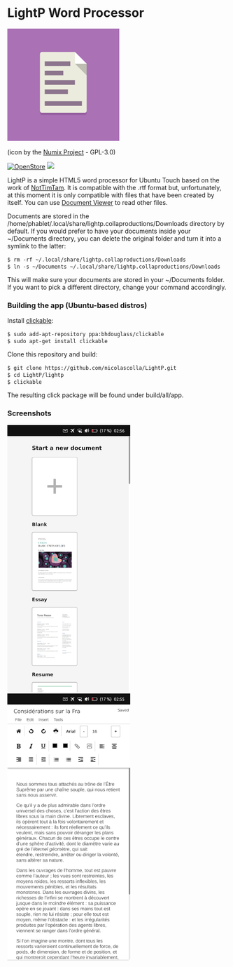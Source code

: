 # LightP Word Processor

![](logo.png)

(icon by the [Numix Project](https://github.com/numixproject/numix-icon-theme-square) - GPL-3.0)

[![OpenStore](https://open-store.io/badges/en_US.png)](https://open-store.io/app/lightp.collaproductions)
[![](https://i.imgur.com/KIipzE8.png)](https://t.me/collaproductions)

LightP is a simple HTML5 word processor for Ubuntu Touch based on the work of [NotTimTam](https://github.com/NotTimTam/LightP). It is compatible with the .rtf format but, unfortunately, at this moment it is only compatible with files that have been created by itself. You can use [Document Viewer](https://open-store.io/app/com.ubuntu.docviewer) to read other files.

Documents are stored in the /home/phablet/.local/share/lightp.collaproductions/Downloads directory by default. If you would prefer to have your documents inside your ~/Documents directory, you can delete the original folder and turn it into a symlink to the latter:

```
$ rm -rf ~/.local/share/lightp.collaproductions/Downloads
$ ln -s ~/Documents ~/.local/share/lightp.collaproductions/Downloads
```

This will make sure your documents are stored in your ~/Documents folder. If you want to pick a different directory, change your command accordingly.

### Building the app (Ubuntu-based distros)

Install [clickable](https://clickable-ut.dev/en/latest/install.html):

```
$ sudo add-apt-repository ppa:bhdouglass/clickable
$ sudo apt-get install clickable
```

Clone this repository and build:

```
$ git clone https://github.com/nicolascolla/LightP.git
$ cd LightP/lightp
$ clickable
```

The resulting click package will be found under build/all/app.

### Screenshots

![](screenshot1.png) ![](screenshot2.png)
